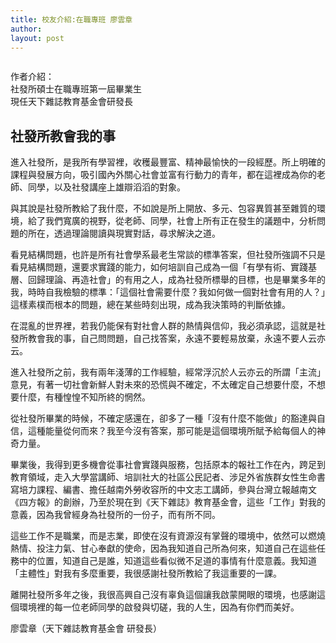 ```yaml
---
title: 校友介紹:在職專班 廖雲章
author: 
layout: post
---
```


<span class="image right"><img src="{{ 'assets/images/alumni/liao01.jpg' | relative_url }}" alt="" /></span>

作者介紹：     	
社發所碩士在職專班第一屆畢業生  
現任天下雜誌教育基金會研發長

## 社發所教會我的事

進入社發所，是我所有學習裡，收穫最豐富、精神最愉快的一段經歷。所上明確的課程與發展方向，吸引國內外關心社會並富有行動力的青年，都在這裡成為你的老師、同學，以及社發講座上雄辯滔滔的對象。 

與其說是社發所教給了我什麼，不如說是所上開放、多元、包容異質甚至雜質的環境，給了我們寬廣的視野，從老師、同學，社會上所有正在發生的議題中，分析問題的所在，透過理論閱讀與現實對話，尋求解決之道。 

看見結構問題，也許是所有社會學系最老生常談的標準答案，但社發所強調不只是看見結構問題，還要求實踐的能力，如何培訓自己成為一個「有學有術、實踐基層、回歸理論、再造社會」的有用之人，成為社發所標舉的目標，也是畢業多年的我，時時自我檢驗的標準：「這個社會需要什麼？我如何做一個對社會有用的人？」這樣素樸而根本的問題，總在某些時刻出現，成為我決策時的判斷依據。 

在混亂的世界裡，若我仍能保有對社會人群的熱情與信仰，我必須承認，這就是社發所教會我的事，自己問問題，自己找答案，永遠不要輕易放棄，永遠不要人云亦云。 

進入社發所之前，我有兩年淺薄的工作經驗，經常浮沉於人云亦云的所謂「主流」意見，有著一切社會新鮮人對未來的恐慌與不確定，不太確定自己想要什麼，不想要什麼，有種惶惶不知所終的惘然。 

從社發所畢業的時候，不確定感還在，卻多了一種「沒有什麼不能做」的豁達與自信，這種能量從何而來？我至今沒有答案，那可能是這個環境所賦予給每個人的神奇力量。 

畢業後，我得到更多機會從事社會實踐與服務，包括原本的報社工作在內，跨足到教育領域，走入大學當講師、培訓社大的社區公民記者、涉足外省族群女性生命書寫培力課程、編書、擔任越南外勞收容所的中文志工講師，參與台灣立報越南文《四方報》的創辦，乃至於現在到《天下雜誌》教育基金會，這些「工作」對我的意義，因為我曾經身為社發所的一份子，而有所不同。 

這些工作不是職業，而是志業，即使在沒有資源沒有掌聲的環境中，依然可以燃燒熱情、投注力氣、甘心奉獻的使命，因為我知道自己所為何來，知道自己在這些任務中的位置，知道自己是誰，知道這些看似微不足道的事情有什麼意義。我知道「主體性」對我有多麼重要，我很感謝社發所教給了我這重要的一課。 

離開社發所多年之後，我很高興自己沒有辜負這個讓我啟蒙開眼的環境，也感謝這個環境裡的每一位老師同學的啟發與切磋，我的人生，因為有你們而美好。

廖雲章（天下雜誌教育基金會 研發長）

<span class="image"><img src="{{ 'assets/images/alumni/liao02.jpg' | relative_url }}" alt="" /></span>